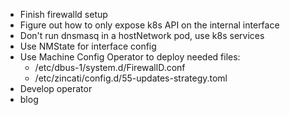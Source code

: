 - Finish firewalld setup
- Figure out how to only expose k8s API on the internal interface
- Don't run dnsmasq in a hostNetwork pod, use k8s services
- Use NMState for interface config
- Use Machine Config Operator to deploy needed files:
  - /etc/dbus-1/system.d/FirewallD.conf
  - /etc/zincati/config.d/55-updates-strategy.toml
- Develop operator
- blog
